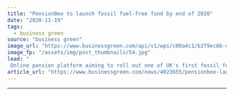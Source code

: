 ```yaml
---
title: "PensionBee to launch fossil fuel-free fund by end of 2020"
date: "2020-11-19"
tags: 
  - business green
source: "business green"
image_url: "https://www.businessgreen.com/api/v1/wps/c00a4c1/b2f9ec66-c32d-4677-9646-5d76ffe2e9e2/5/iw-climate-change-renewable-011-185x114.jpg"
image_fp: "/assets/img/post_thumbnails/54.jpg"
lead: "
 Online pension platform aiming to roll out one of UK's first fossil fuel-free funds after receiving £31m in fund commitments from customers in under a week ..."
article_url: "https://www.businessgreen.com/news/4023655/pensionbee-launch-fossil-fuel-free-fund-end-2020"
---
```


---

